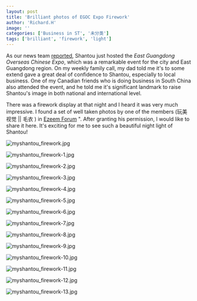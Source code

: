 ```yaml
---
layout: post
title: 'Brilliant photos of EGOC Expo Firework'
author: 'Richard.H'
image: ''
categories: ['Business in ST', '未分类']
tags: ['brilliant', 'firework', 'light']
---
```


As our news team [reported](http://news.myshantou.net/402.html), Shantou just hosted the _East Guangdong Overseas Chinese Expo_, which was a remarkable event for the city and East Guangdong region. On my weekly family call, my dad told me it's to some extend gave a great deal of confidence to Shantou, especially to local business. One of my Canadian friends who is doing business in South China also attended the event, and he told me it's significant landmark to raise Shantou's image in both national and international level.

There was a firework display at that night and I heard it was very much impressive. I found a set of well taken photos by one of the members (玩美视觉 || 毛衣 ) in [Ezeem Forum](http://www.ezeem.com) ". After granting his permission, I would like to share it here. It's exciting for me to see such a beautiful night light of Shantou!

![myshantou_firework.jpg](http://myshantou.net/wp-content/myshantou_firework.jpg)

![myshantou_firework-1.jpg](http://myshantou.net/wp-content/myshantou_firework-1.jpg)

![myshantou_firework-2.jpg](http://myshantou.net/wp-content/myshantou_firework-2.jpg)

![myshantou_firework-3.jpg](http://myshantou.net/wp-content/myshantou_firework-3.jpg)

![myshantou_firework-4.jpg](http://myshantou.net/wp-content/myshantou_firework-4.jpg)

![myshantou_firework-5.jpg](http://myshantou.net/wp-content/myshantou_firework-5.jpg)

![myshantou_firework-6.jpg](http://myshantou.net/wp-content/myshantou_firework-6.jpg)

![myshantou_firework-7.jpg](http://myshantou.net/wp-content/myshantou_firework-7.jpg)

![myshantou_firework-8.jpg](http://myshantou.net/wp-content/myshantou_firework-8.jpg)

![myshantou_firework-9.jpg](http://myshantou.net/wp-content/myshantou_firework-9.jpg)

![myshantou_firework-10.jpg](http://myshantou.net/wp-content/myshantou_firework-10.jpg)

![myshantou_firework-11.jpg](http://myshantou.net/wp-content/myshantou_firework-11.jpg)

![myshantou_firework-12.jpg](http://myshantou.net/wp-content/myshantou_firework-12.jpg)

![myshantou_firework-13.jpg](http://myshantou.net/wp-content/myshantou_firework-13.jpg)